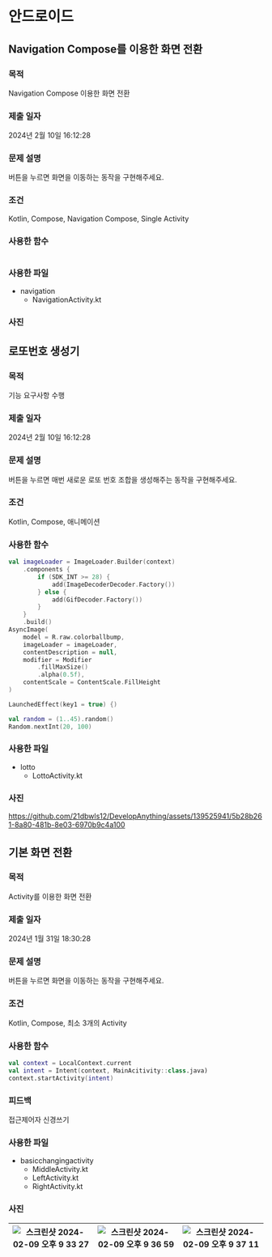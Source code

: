 # 안드로이드 


## Navigation Compose를 이용한 화면 전환

### 목적
Navigation Compose 이용한 화면 전환

### 제출 일자

2024년 2월 10일 16:12:28

### 문제 설명

 <p>버튼을 누르면 화면을 이동하는 동작을 구현해주세요.</p>

### 조건

 <p>Kotlin, Compose, Navigation Compose, Single Activity</p>

### 사용한 함수

```kotlin

```

### 사용한 파일

- navigation
  - NavigationActivity.kt

### 사진

## 로또번호 생성기

### 목적
기능 요구사항 수행

### 제출 일자

2024년 2월 10일 16:12:28

### 문제 설명

 <p>버튼을 누르면 매번 새로운 로또 번호 조합을 생성해주는 동작을 구현해주세요.</p>

### 조건

 <p>Kotlin, Compose, 애니메이션</p>

### 사용한 함수

```kotlin
val imageLoader = ImageLoader.Builder(context)
    .components {
        if (SDK_INT >= 28) {
            add(ImageDecoderDecoder.Factory())
        } else {
            add(GifDecoder.Factory())
        }
    }
    .build()
AsyncImage(
    model = R.raw.colorballbump,
    imageLoader = imageLoader,
    contentDescription = null,
    modifier = Modifier
        .fillMaxSize()
        .alpha(0.5f),
    contentScale = ContentScale.FillHeight
)

LaunchedEffect(key1 = true) {)

val random = (1..45).random()
Random.nextInt(20, 100)
```

### 사용한 파일

- lotto
  - LottoActivity.kt

### 사진
https://github.com/21dbwls12/DevelopAnything/assets/139525941/5b28b261-8a80-481b-8e03-6970b9c4a100

## 기본 화면 전환

### 목적

Activity를 이용한 화면 전환

### 제출 일자

2024년 1월 31일 18:30:28

### 문제 설명

 <p>버튼을 누르면 화면을 이동하는 동작을 구현해주세요.</p>

### 조건 

 <p>Kotlin, Compose, 최소 3개의 Activity</p>

### 사용한 함수

```kotlin
val context = LocalContext.current
val intent = Intent(context, MainAcitivity::class.java)
context.startActivity(intent)
```

### 피드백

 <p>접근제어자 신경쓰기</p>

### 사용한 파일

- basicchangingactivity
  - MiddleActivity.kt
  - LeftActivity.kt
  - RightActivity.kt

### 사진
![스크린샷 2024-02-09 오후 9 33 27](https://github.com/21dbwls12/DevelopAnything/assets/139525941/a8dedd5c-78cf-44c1-adfb-261f0506298d) |![스크린샷 2024-02-09 오후 9 36 59](https://github.com/21dbwls12/DevelopAnything/assets/139525941/893123e4-7220-4564-a907-1e67300092bb) |![스크린샷 2024-02-09 오후 9 37 11](https://github.com/21dbwls12/DevelopAnything/assets/139525941/af142cc1-40a1-4379-bcc1-f4592219f1e8)
--- | --- | --- |

